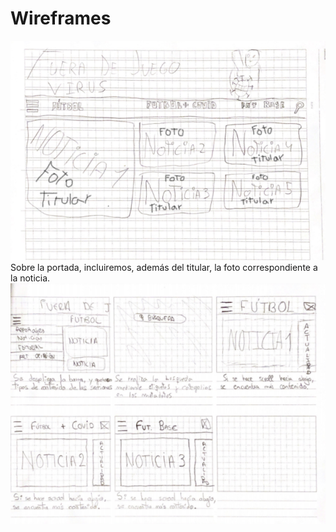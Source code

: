 # Wireframes

<!--
Recoged en este documento un listado con enlaces a los diferentes
wireframes que creéis para el proyecto web
-->

![La portada de Wireframe](Portada.png)
Sobre la portada, incluiremos, además del titular, la foto correspondiente a la noticia.
![Pagina de Wireframe](Pagina.png)


